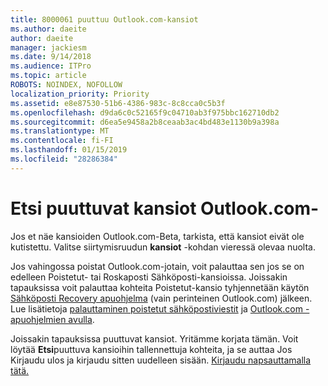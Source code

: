 ```yaml
---
title: 8000061 puuttuu Outlook.com-kansiot
ms.author: daeite
author: daeite
manager: jackiesm
ms.date: 9/14/2018
ms.audience: ITPro
ms.topic: article
ROBOTS: NOINDEX, NOFOLLOW
localization_priority: Priority
ms.assetid: e8e87530-51b6-4386-983c-8c8cca0c5b3f
ms.openlocfilehash: d9da6c0c52165f9c04710ab3f975bbc162710db2
ms.sourcegitcommit: d6ea5e9458a2b8ceaab3ac4bd483e1130b9a398a
ms.translationtype: MT
ms.contentlocale: fi-FI
ms.lasthandoff: 01/15/2019
ms.locfileid: "28286384"
---
```

# <a name="find-missing-folders-in-outlookcom"></a>Etsi puuttuvat kansiot Outlook.com-

Jos et näe kansioiden Outlook.com-Beta, tarkista, että kansiot eivät ole kutistettu. Valitse siirtymisruudun **kansiot** -kohdan vieressä olevaa nuolta. 
  
Jos vahingossa poistat Outlook.com-jotain, voit palauttaa sen jos se on edelleen Poistetut- tai Roskaposti Sähköposti-kansioissa. Joissakin tapauksissa voit palauttaa kohteita Poistetut-kansio tyhjennetään käytön [Sähköposti Recovery apuohjelma](https://appsource.microsoft.com/product/office/WA104380447) (vain perinteinen Outlook.com) jälkeen. Lue lisätietoja [palauttaminen poistetut sähköpostiviestit](https://support.office.com/article/cf06ab1b-ae0b-418c-a4d9-4e895f83ed50) ja [Outlook.com - apuohjelmien avulla](https://support.office.com/article/a5672109-e4f3-4119-abea-72323e9653cf).
  
Joissakin tapauksissa puuttuvat kansiot. Yritämme korjata tämän. Voit löytää **Etsi**puuttuva kansioihin tallennettuja kohteita, ja se auttaa Jos Kirjaudu ulos ja kirjaudu sitten uudelleen sisään. [Kirjaudu napsauttamalla tätä.](https://login.live.com/logout.srf)
  

